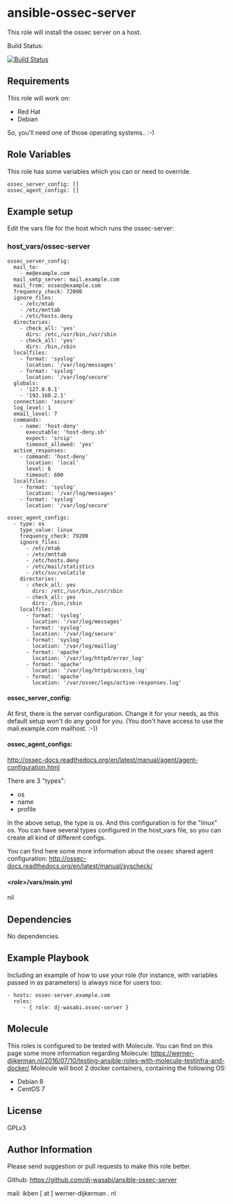 ansible-ossec-server
====================

This role will install the ossec server on a host.

Build Status:

[![Build Status](https://travis-ci.org/dj-wasabi/ansible-ossec-server.svg?branch=master)](https://travis-ci.org/dj-wasabi/ansible-ossec-server)


Requirements
------------

This role will work on:
 * Red Hat
 * Debian

So, you'll need one of those operating systems.. :-)

Role Variables
--------------

This role has some variables which you can or need to override.
```
ossec_server_config: []
ossec_agent_configs: []
```

Example setup
-------------

Edit the vars file for the host which runs the ossec-server:

### host_vars/ossec-server
```
ossec_server_config:
  mail_to:
    - me@example.com
  mail_smtp_server: mail.example.com
  mail_from: ossec@example.com
  frequency_check: 72000
  ignore_files:
    - /etc/mtab
    - /etc/mnttab
    - /etc/hosts.deny
  directories:
    - check_all: 'yes'
      dirs: /etc,/usr/bin,/usr/sbin
    - check_all: 'yes'
      dirs: /bin,/sbin
  localfiles:
    - format: 'syslog'
      location: '/var/log/messages'
    - format: 'syslog'
      location: '/var/log/secure'
  globals:
    - '127.0.0.1'
    - '192.168.2.1'
  connection: 'secure'
  log_level: 1
  email_level: 7
  commands:
    - name: 'host-deny'
      executable: 'host-deny.sh'
      expect: 'srcip'
      timeout_allowed: 'yes'
  active_responses:
    - command: 'host-deny'
      location: 'local'
      level: 6
      timeout: 600
  localfiles:
    - format: 'syslog'
      location: '/var/log/messages'
    - format: 'syslog'
      location: '/var/log/secure'

ossec_agent_configs:
  - type: os
    type_value: linux
    frequency_check: 79200
    ignore_files:
      - /etc/mtab
      - /etc/mnttab
      - /etc/hosts.deny
      - /etc/mail/statistics
      - /etc/svc/volatile
    directories:
      - check_all: yes
        dirs: /etc,/usr/bin,/usr/sbin
      - check_all: yes
        dirs: /bin,/sbin
    localfiles:
      - format: 'syslog'
        location: '/var/log/messages'
      - format: 'syslog'
        location: '/var/log/secure'
      - format: 'syslog'
        location: '/var/log/maillog'
      - format: 'apache'
        location: '/var/log/httpd/error_log'
      - format: 'apache'
        location: '/var/log/httpd/access_log'
      - format: 'apache'
        location: '/var/ossec/logs/active-responses.log'
```

#### ossec_server_config:
At first, there is the server configuration. Change it for your needs, as this default setup won't do any good for you. (You don't have access to use the mail.example.com mailhost. :-))


#### ossec_agent_configs:
http://ossec-docs.readthedocs.org/en/latest/manual/agent/agent-configuration.html

There are 3 "types":
  * os
  * name
  * profile

In the above setup, the type is os. And this configuration is for the "linux" os. You can have several types configured in the host_vars file, so you can create all kind of different configs.

You can find here some more information about the ossec shared agent configuration: http://ossec-docs.readthedocs.org/en/latest/manual/syscheck/

#### <_role_>/vars/main.yml
nil

Dependencies
------------

No dependencies.

Example Playbook
----------------

Including an example of how to use your role (for instance, with variables passed in as parameters) is always nice for users too:

    - hosts: ossec-server.example.com
      roles:
         - { role: dj-wasabi.ossec-server }

Molecule
--------

This roles is configured to be tested with Molecule. You can find on this page some more information regarding Molecule: https://werner-dijkerman.nl/2016/07/10/testing-ansible-roles-with-molecule-testinfra-and-docker/
Molecule will boot 2 docker containers, containing the following OS:

* Debian 8
* CentOS 7


License
-------

GPLv3

Author Information
------------------

Please send suggestion or pull requests to make this role better. 

Github: https://github.com/dj-wasabi/ansible-ossec-server

mail: ikben [ at ] werner-dijkerman . nl
